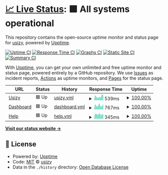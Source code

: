 # [📈 Live Status](https://status.usizy.com): <!--live status--> **🟩 All systems operational**

This repository contains the open-source uptime monitor and status page for [usizy](https://status.usizy.com), powered by [Upptime](https://github.com/upptime/upptime).

[![Uptime CI](https://github.com/usizy/status/workflows/Uptime%20CI/badge.svg)](https://github.com/usizy/status/actions?query=workflow%3A%22Uptime+CI%22)
[![Response Time CI](https://github.com/usizy/status/workflows/Response%20Time%20CI/badge.svg)](https://github.com/usizy/status/actions?query=workflow%3A%22Response+Time+CI%22)
[![Graphs CI](https://github.com/usizy/status/workflows/Graphs%20CI/badge.svg)](https://github.com/usizy/status/actions?query=workflow%3A%22Graphs+CI%22)
[![Static Site CI](https://github.com/usizy/status/workflows/Static%20Site%20CI/badge.svg)](https://github.com/usizy/status/actions?query=workflow%3A%22Static+Site+CI%22)
[![Summary CI](https://github.com/usizy/status/workflows/Summary%20CI/badge.svg)](https://github.com/usizy/status/actions?query=workflow%3A%22Summary+CI%22)

With [Upptime](https://upptime.js.org), you can get your own unlimited and free uptime monitor and status page, powered entirely by a GitHub repository. We use [Issues](https://github.com/usizy/status/issues) as incident reports, [Actions](https://github.com/usizy/status/actions) as uptime monitors, and [Pages](https://status.usizy.com) for the status page.

<!--start: status pages-->
<!-- This summary is generated by Upptime (https://github.com/upptime/upptime) -->
<!-- Do not edit this manually, your changes will be overwritten -->
<!-- prettier-ignore -->
| URL | Status | History | Response Time | Uptime |
| --- | ------ | ------- | ------------- | ------ |
| <img alt="" src="https://icons.duckduckgo.com/ip3/usizy.com.ico" height="13"> [Usizy](https://usizy.com) | 🟩 Up | [usizy.yml](https://github.com/usizy/status/commits/HEAD/history/usizy.yml) | <details><summary><img alt="Response time graph" src="./graphs/usizy/response-time-week.png" height="20"> 539ms</summary><br><a href="https://status.usizy.com/history/usizy"><img alt="Response time 734" src="https://img.shields.io/endpoint?url=https%3A%2F%2Fraw.githubusercontent.com%2Fusizy%2Fstatus%2FHEAD%2Fapi%2Fusizy%2Fresponse-time.json"></a><br><a href="https://status.usizy.com/history/usizy"><img alt="24-hour response time 335" src="https://img.shields.io/endpoint?url=https%3A%2F%2Fraw.githubusercontent.com%2Fusizy%2Fstatus%2FHEAD%2Fapi%2Fusizy%2Fresponse-time-day.json"></a><br><a href="https://status.usizy.com/history/usizy"><img alt="7-day response time 539" src="https://img.shields.io/endpoint?url=https%3A%2F%2Fraw.githubusercontent.com%2Fusizy%2Fstatus%2FHEAD%2Fapi%2Fusizy%2Fresponse-time-week.json"></a><br><a href="https://status.usizy.com/history/usizy"><img alt="30-day response time 589" src="https://img.shields.io/endpoint?url=https%3A%2F%2Fraw.githubusercontent.com%2Fusizy%2Fstatus%2FHEAD%2Fapi%2Fusizy%2Fresponse-time-month.json"></a><br><a href="https://status.usizy.com/history/usizy"><img alt="1-year response time 734" src="https://img.shields.io/endpoint?url=https%3A%2F%2Fraw.githubusercontent.com%2Fusizy%2Fstatus%2FHEAD%2Fapi%2Fusizy%2Fresponse-time-year.json"></a></details> | <details><summary><a href="https://status.usizy.com/history/usizy">100.00%</a></summary><a href="https://status.usizy.com/history/usizy"><img alt="All-time uptime 100.00%" src="https://img.shields.io/endpoint?url=https%3A%2F%2Fraw.githubusercontent.com%2Fusizy%2Fstatus%2FHEAD%2Fapi%2Fusizy%2Fuptime.json"></a><br><a href="https://status.usizy.com/history/usizy"><img alt="24-hour uptime 100.00%" src="https://img.shields.io/endpoint?url=https%3A%2F%2Fraw.githubusercontent.com%2Fusizy%2Fstatus%2FHEAD%2Fapi%2Fusizy%2Fuptime-day.json"></a><br><a href="https://status.usizy.com/history/usizy"><img alt="7-day uptime 100.00%" src="https://img.shields.io/endpoint?url=https%3A%2F%2Fraw.githubusercontent.com%2Fusizy%2Fstatus%2FHEAD%2Fapi%2Fusizy%2Fuptime-week.json"></a><br><a href="https://status.usizy.com/history/usizy"><img alt="30-day uptime 100.00%" src="https://img.shields.io/endpoint?url=https%3A%2F%2Fraw.githubusercontent.com%2Fusizy%2Fstatus%2FHEAD%2Fapi%2Fusizy%2Fuptime-month.json"></a><br><a href="https://status.usizy.com/history/usizy"><img alt="1-year uptime 100.00%" src="https://img.shields.io/endpoint?url=https%3A%2F%2Fraw.githubusercontent.com%2Fusizy%2Fstatus%2FHEAD%2Fapi%2Fusizy%2Fuptime-year.json"></a></details>
| <img alt="" src="https://icons.duckduckgo.com/ip3/usizy.com.ico" height="13"> [Dashboard](https://usizy.com/dashboard/health-check/) | 🟩 Up | [dashboard.yml](https://github.com/usizy/status/commits/HEAD/history/dashboard.yml) | <details><summary><img alt="Response time graph" src="./graphs/dashboard/response-time-week.png" height="20"> 767ms</summary><br><a href="https://status.usizy.com/history/dashboard"><img alt="Response time 727" src="https://img.shields.io/endpoint?url=https%3A%2F%2Fraw.githubusercontent.com%2Fusizy%2Fstatus%2FHEAD%2Fapi%2Fdashboard%2Fresponse-time.json"></a><br><a href="https://status.usizy.com/history/dashboard"><img alt="24-hour response time 889" src="https://img.shields.io/endpoint?url=https%3A%2F%2Fraw.githubusercontent.com%2Fusizy%2Fstatus%2FHEAD%2Fapi%2Fdashboard%2Fresponse-time-day.json"></a><br><a href="https://status.usizy.com/history/dashboard"><img alt="7-day response time 767" src="https://img.shields.io/endpoint?url=https%3A%2F%2Fraw.githubusercontent.com%2Fusizy%2Fstatus%2FHEAD%2Fapi%2Fdashboard%2Fresponse-time-week.json"></a><br><a href="https://status.usizy.com/history/dashboard"><img alt="30-day response time 760" src="https://img.shields.io/endpoint?url=https%3A%2F%2Fraw.githubusercontent.com%2Fusizy%2Fstatus%2FHEAD%2Fapi%2Fdashboard%2Fresponse-time-month.json"></a><br><a href="https://status.usizy.com/history/dashboard"><img alt="1-year response time 727" src="https://img.shields.io/endpoint?url=https%3A%2F%2Fraw.githubusercontent.com%2Fusizy%2Fstatus%2FHEAD%2Fapi%2Fdashboard%2Fresponse-time-year.json"></a></details> | <details><summary><a href="https://status.usizy.com/history/dashboard">100.00%</a></summary><a href="https://status.usizy.com/history/dashboard"><img alt="All-time uptime 100.00%" src="https://img.shields.io/endpoint?url=https%3A%2F%2Fraw.githubusercontent.com%2Fusizy%2Fstatus%2FHEAD%2Fapi%2Fdashboard%2Fuptime.json"></a><br><a href="https://status.usizy.com/history/dashboard"><img alt="24-hour uptime 100.00%" src="https://img.shields.io/endpoint?url=https%3A%2F%2Fraw.githubusercontent.com%2Fusizy%2Fstatus%2FHEAD%2Fapi%2Fdashboard%2Fuptime-day.json"></a><br><a href="https://status.usizy.com/history/dashboard"><img alt="7-day uptime 100.00%" src="https://img.shields.io/endpoint?url=https%3A%2F%2Fraw.githubusercontent.com%2Fusizy%2Fstatus%2FHEAD%2Fapi%2Fdashboard%2Fuptime-week.json"></a><br><a href="https://status.usizy.com/history/dashboard"><img alt="30-day uptime 100.00%" src="https://img.shields.io/endpoint?url=https%3A%2F%2Fraw.githubusercontent.com%2Fusizy%2Fstatus%2FHEAD%2Fapi%2Fdashboard%2Fuptime-month.json"></a><br><a href="https://status.usizy.com/history/dashboard"><img alt="1-year uptime 100.00%" src="https://img.shields.io/endpoint?url=https%3A%2F%2Fraw.githubusercontent.com%2Fusizy%2Fstatus%2FHEAD%2Fapi%2Fdashboard%2Fuptime-year.json"></a></details>
| <img alt="" src="https://icons.duckduckgo.com/ip3/help3.usizy.com.ico" height="13"> [Help](https://help3.usizy.com) | 🟩 Up | [help.yml](https://github.com/usizy/status/commits/HEAD/history/help.yml) | <details><summary><img alt="Response time graph" src="./graphs/help/response-time-week.png" height="20"> 345ms</summary><br><a href="https://status.usizy.com/history/help"><img alt="Response time 305" src="https://img.shields.io/endpoint?url=https%3A%2F%2Fraw.githubusercontent.com%2Fusizy%2Fstatus%2FHEAD%2Fapi%2Fhelp%2Fresponse-time.json"></a><br><a href="https://status.usizy.com/history/help"><img alt="24-hour response time 299" src="https://img.shields.io/endpoint?url=https%3A%2F%2Fraw.githubusercontent.com%2Fusizy%2Fstatus%2FHEAD%2Fapi%2Fhelp%2Fresponse-time-day.json"></a><br><a href="https://status.usizy.com/history/help"><img alt="7-day response time 345" src="https://img.shields.io/endpoint?url=https%3A%2F%2Fraw.githubusercontent.com%2Fusizy%2Fstatus%2FHEAD%2Fapi%2Fhelp%2Fresponse-time-week.json"></a><br><a href="https://status.usizy.com/history/help"><img alt="30-day response time 314" src="https://img.shields.io/endpoint?url=https%3A%2F%2Fraw.githubusercontent.com%2Fusizy%2Fstatus%2FHEAD%2Fapi%2Fhelp%2Fresponse-time-month.json"></a><br><a href="https://status.usizy.com/history/help"><img alt="1-year response time 305" src="https://img.shields.io/endpoint?url=https%3A%2F%2Fraw.githubusercontent.com%2Fusizy%2Fstatus%2FHEAD%2Fapi%2Fhelp%2Fresponse-time-year.json"></a></details> | <details><summary><a href="https://status.usizy.com/history/help">100.00%</a></summary><a href="https://status.usizy.com/history/help"><img alt="All-time uptime 100.00%" src="https://img.shields.io/endpoint?url=https%3A%2F%2Fraw.githubusercontent.com%2Fusizy%2Fstatus%2FHEAD%2Fapi%2Fhelp%2Fuptime.json"></a><br><a href="https://status.usizy.com/history/help"><img alt="24-hour uptime 100.00%" src="https://img.shields.io/endpoint?url=https%3A%2F%2Fraw.githubusercontent.com%2Fusizy%2Fstatus%2FHEAD%2Fapi%2Fhelp%2Fuptime-day.json"></a><br><a href="https://status.usizy.com/history/help"><img alt="7-day uptime 100.00%" src="https://img.shields.io/endpoint?url=https%3A%2F%2Fraw.githubusercontent.com%2Fusizy%2Fstatus%2FHEAD%2Fapi%2Fhelp%2Fuptime-week.json"></a><br><a href="https://status.usizy.com/history/help"><img alt="30-day uptime 100.00%" src="https://img.shields.io/endpoint?url=https%3A%2F%2Fraw.githubusercontent.com%2Fusizy%2Fstatus%2FHEAD%2Fapi%2Fhelp%2Fuptime-month.json"></a><br><a href="https://status.usizy.com/history/help"><img alt="1-year uptime 100.00%" src="https://img.shields.io/endpoint?url=https%3A%2F%2Fraw.githubusercontent.com%2Fusizy%2Fstatus%2FHEAD%2Fapi%2Fhelp%2Fuptime-year.json"></a></details>

<!--end: status pages-->

[**Visit our status website →**](https://status.usizy.com)

## 📄 License

- Powered by: [Upptime](https://github.com/upptime/upptime)
- Code: [MIT](./LICENSE) © [usizy](https://status.usizy.com)
- Data in the `./history` directory: [Open Database License](https://opendatacommons.org/licenses/odbl/1-0/)
